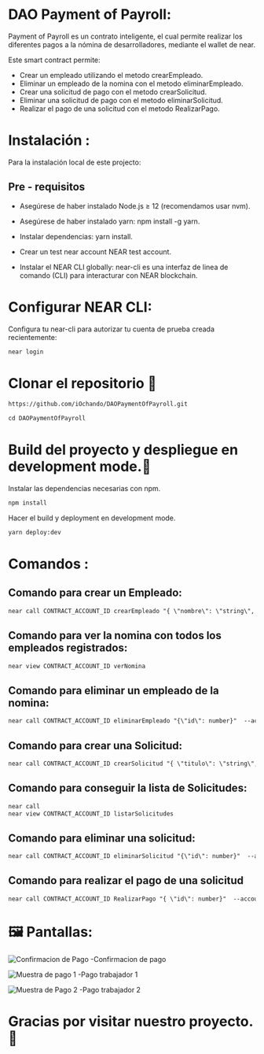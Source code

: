 # DAO Payment of Payroll:

Payment of Payroll es un contrato inteligente, el cual permite realizar los diferentes pagos a la nómina de desarrolladores, mediante el wallet de near.

Este smart contract permite:

- Crear un empleado utilizando el metodo crearEmpleado.
- Eliminar un empleado de la nomina con el metodo eliminarEmpleado.
- Crear una solicitud de pago con el metodo crearSolicitud.
- Eliminar una solicitud de pago con el metodo eliminarSolicitud.
- Realizar el pago de una solicitud con el metodo RealizarPago.

# Instalación :

Para la instalación local de este projecto:

## Pre - requisitos

- Asegúrese de haber instalado Node.js ≥ 12 (recomendamos usar nvm).

- Asegúrese de haber instalado yarn: npm install -g yarn.

- Instalar dependencias: yarn install.

- Crear un test near account NEAR test account.

- Instalar el NEAR CLI globally: near-cli es una interfaz de linea de comando (CLI) para interacturar con NEAR blockchain.

# Configurar NEAR CLI:

Configura tu near-cli para autorizar tu cuenta de prueba creada recientemente:

```html
near login
```

# Clonar el repositorio :palms_up_together:

```html
https://github.com/iOchando/DAOPaymentOfPayroll.git
```

```html
cd DAOPaymentOfPayroll
```

# Build del proyecto y despliegue en development mode.:rocket:

Instalar las dependencias necesarias con npm.

```html
npm install
```

Hacer el build y deployment en development mode.

```html
yarn deploy:dev
```
# Comandos :

## Comando para crear un Empleado:

```html
near call CONTRACT_ACCOUNT_ID crearEmpleado "{ \"nombre\": \"string\", \"nearid\": \"string\", \"sueldo\": number }"  --account-id YOUR_ACCOUNT_ID
```

## Comando para ver la nomina con todos los empleados registrados:

```html
near view CONTRACT_ACCOUNT_ID verNomina
```

## Comando para eliminar un empleado de la nomina:

```html
near call CONTRACT_ACCOUNT_ID eliminarEmpleado "{\"id\": number}"  --account-id YOUR_ACCOUNT_ID
```

## Comando para crear una Solicitud:

```html
near call CONTRACT_ACCOUNT_ID crearSolicitud "{ \"titulo\": \"string\", \"descripcion\": \"string\"}"  --account-id YOUR_ACCOUNT_ID
```

## Comando para conseguir la lista de Solicitudes:

```html
near call
near view CONTRACT_ACCOUNT_ID listarSolicitudes
```

## Comando para eliminar una solicitud:

```html
near call CONTRACT_ACCOUNT_ID eliminarSolicitud "{\"id\": number}"  --account-id YOUR_ACCOUNT_ID
```

## Comando para realizar el pago de una solicitud

```html
near call CONTRACT_ACCOUNT_ID RealizarPago "{ \"id\": number}"  --account-id YOUR_ACCOUNT_ID
```
# :framed_picture: Pantallas:

![Confirmacion de Pago](https://user-images.githubusercontent.com/96194326/151618887-88a40b0a-9873-4575-8b25-e2221aeadb2f.jpeg)
-Confirmacion de pago


![Muestra de pago 1](https://user-images.githubusercontent.com/96194326/151618895-9b03742e-2307-4540-b697-dd9b77c611a1.jpeg)
-Pago trabajador 1


![Muestra de Pago 2](https://user-images.githubusercontent.com/96194326/151618910-1e058f40-4d7e-4a86-93ca-fe5276e56b05.jpeg)
-Pago trabajador 2

# Gracias por visitar nuestro proyecto. :clap:
